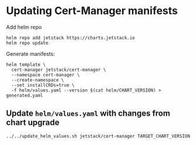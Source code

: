 # Updating Cert-Manager manifests

Add helm repo
```
helm repo add jetstack https://charts.jetstack.io
helm repo update
```

Generate manifests:
```
helm template \
  cert-manager jetstack/cert-manager \
  --namespace cert-manager \
  --create-namespace \
  --set installCRDs=true \
  -f helm/values.yaml --version $(cat helm/CHART_VERSION) > generated.yaml
```

## Update `helm/values.yaml` with changes from chart upgrade

```bash
../../update_helm_values.sh jetstack/cert-manager TARGET_CHART_VERSION
```
